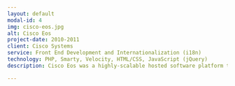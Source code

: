 ```yaml
---
layout: default
modal-id: 4
img: cisco-eos.jpg
alt: Cisco Eos
project-date: 2010-2011
client: Cisco Systems
service: Front End Development and Internationalization (i18n)
technology: PHP, Smarty, Velocity, HTML/CSS, JavaScript (jQuery)
description: Cisco Eos was a highly-scalable hosted software platform that enabled media & entertainment companies to create a brand experience around a product. I was the front end developer of a rotating agile team, assisting with any markup or JavaScript interface building. Cisco Eos had a variety of clients including LOCOG, Warner Music Group, and The Travel Channel.

---
```

